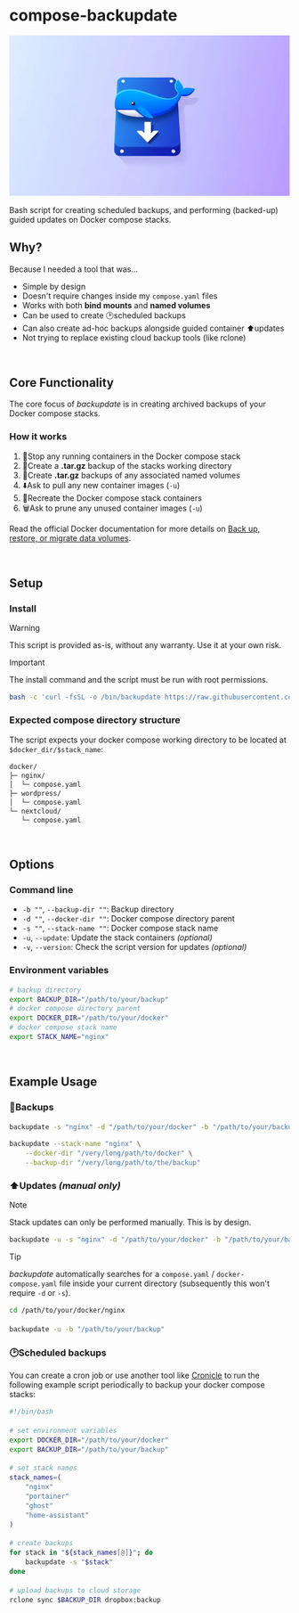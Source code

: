 # compose-backupdate
<img src="header.webp">

Bash script for creating scheduled backups, and performing (backed-up) guided updates on Docker compose stacks.

## Why?
Because I needed a tool that was...

- Simple by design
- Doesn't require changes inside my `compose.yaml` files
- Works with both **bind mounts** and **named volumes**
- Can be used to create 🕑scheduled backups
- Can also create ad-hoc backups alongside guided container ⬆️updates
- Not trying to replace existing cloud backup tools (like rclone)

<br>

## Core Functionality

The core focus of *backupdate* is in creating archived backups of your Docker compose stacks.

### How it works

1. 🛑Stop any running containers in the Docker compose stack
1. 📁Create a **.tar.gz** backup of the stacks working directory
1. 📁Create **.tar.gz** backups of any associated named volumes
1. ⬇️Ask to pull any new container images (`-u`)
1. 🔁Recreate the Docker compose stack containers
1. 🗑️Ask to prune any unused container images (`-u`)

Read the official Docker documentation for more details on [Back up, restore, or migrate data volumes](https://docs.docker.com/engine/storage/volumes/#back-up-restore-or-migrate-data-volumes).

<br>

## Setup

### Install
> [!WARNING]  
> This script is provided as-is, without any warranty. Use it at your own risk.

> [!IMPORTANT]  
> The install command and the script must be run with root permissions.

```bash
bash -c 'curl -fsSL -o /bin/backupdate https://raw.githubusercontent.com/hazzuk/compose-backupdate/refs/heads/release/backupdate.sh && chmod +x /bin/backupdate'
```

### Expected compose directory structure
The script expects your docker compose working directory to be located at `$docker_dir/$stack_name`:
```
docker/
├─ nginx/
│  └─ compose.yaml
├─ wordpress/
│  └─ compose.yaml
└─ nextcloud/
   └─ compose.yaml
```

<br>

## Options

### Command line
- `-b ""`, `--backup-dir ""`: Backup directory  
- `-d ""`, `--docker-dir ""`: Docker compose directory parent
- `-s ""`, `--stack-name ""`: Docker compose stack name  
- `-u`, `--update`: Update the stack containers *(optional)* 
- `-v`, `--version`: Check the script version for updates *(optional)*


### Environment variables
```bash
# backup directory
export BACKUP_DIR="/path/to/your/backup"
# docker compose directory parent
export DOCKER_DIR="/path/to/your/docker"
# docker compose stack name
export STACK_NAME="nginx"
```

<br>

## Example Usage

### 📀Backups
```bash
backupdate -s "nginx" -d "/path/to/your/docker" -b "/path/to/your/backup"
```
```bash
backupdate --stack-name "nginx" \
    --docker-dir "/very/long/path/to/docker" \
    --backup-dir "/very/long/path/to/the/backup"
```

### ⬆️Updates *(manual only)*
> [!NOTE]  
> Stack updates can only be performed manually. This is by design.

```bash
backupdate -u -s "nginx" -d "/path/to/your/docker" -b "/path/to/your/backup"
```

> [!TIP]
> *backupdate* automatically searches for a `compose.yaml` / `docker-compose.yaml` file inside your current directory (subsequently this won't require `-d` or `-s`).

```bash
cd /path/to/your/docker/nginx

backupdate -u -b "/path/to/your/backup"
```

### 🕑Scheduled backups
You can create a cron job or use another tool like [Cronicle](https://github.com/jhuckaby/Cronicle) to run the following example script periodically to backup your docker compose stacks:

```bash
#!/bin/bash

# set environment variables
export DOCKER_DIR="/path/to/your/docker"
export BACKUP_DIR="/path/to/your/backup"

# set stack names
stack_names=(
    "nginx"
    "portainer"
    "ghost"
    "home-assistant"
)

# create backups
for stack in "${stack_names[@]}"; do
    backupdate -s "$stack"
done

# upload backups to cloud storage
rclone sync $BACKUP_DIR dropbox:backup
```
